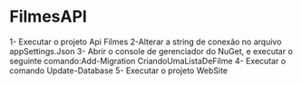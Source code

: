 # FilmesAPI
1- Executar o projeto Api Filmes
2-Alterar a string de conexão no arquivo appSettings.Json
3- Abrir o console de gerenciador do NuGet, e executar o seguinte comando:Add-Migration CriandoUmaListaDeFilme
4- Executar o comando Update-Database
5- Executar o projeto WebSite
